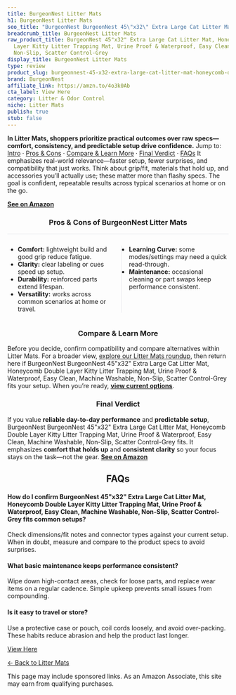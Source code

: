 ```yaml
---
title: BurgeonNest Litter Mats
h1: BurgeonNest Litter Mats
seo_title: "BurgeonNest BurgeonNest 45\"x32\" Extra Large Cat Litter Mat,\u2026"
breadcrumb_title: BurgeonNest Litter Mats
raw_product_title: BurgeonNest 45"x32" Extra Large Cat Litter Mat, Honeycomb Double
  Layer Kitty Litter Trapping Mat, Urine Proof & Waterproof, Easy Clean, Machine Washable,
  Non-Slip, Scatter Control-Grey
display_title: BurgeonNest Litter Mats
type: review
product_slug: burgeonnest-45-x32-extra-large-cat-litter-mat-honeycomb-double-layer-ki-095b3255
brand: BurgeonNest
affiliate_link: https://amzn.to/4o3k0Ab
cta_label: View Here
category: Litter & Odor Control
niche: Litter Mats
publish: true
stub: false
---
```


<div id="intro" class="full-width"><p><strong>In Litter Mats, shoppers prioritize practical outcomes over raw specs&mdash;comfort, consistency, and predictable setup drive confidence.</strong> Jump to: <a href="#intro">Intro</a> · <a href="#pros-cons">Pros &amp; Cons</a> · <a href="#compare-more">Compare &amp; Learn More</a> · <a href="#verdict">Final Verdict</a> · <a href="#faqs">FAQs</a> It emphasizes real-world relevance&mdash;faster setup, fewer surprises, and compatibility that just works. Think about grip/fit, materials that hold up, and accessories you’ll actually use; these matter more than flashy specs. The goal is confident, repeatable results across typical scenarios at home or on the go.</p><p><a href="https://amzn.to/4o3k0Ab" rel="nofollow sponsored noopener" target="_blank"><strong>See on Amazon</strong></a></p></div>
<h3 id="pros-cons" style="text-align:center;">Pros &amp; Cons of BurgeonNest Litter Mats</h3>
<div class="pc-grid" style="display:grid;grid-template-columns:1fr 1fr;gap:16px;border-top:1px solid #e5e7eb;padding-top:12px;">
  <ul>
    <li><strong>Comfort:</strong> lightweight build and good grip reduce fatigue.</li>
    <li><strong>Clarity:</strong> clear labeling or cues speed up setup.</li>
    <li><strong>Durability:</strong> reinforced parts extend lifespan.</li>
    <li><strong>Versatility:</strong> works across common scenarios at home or travel.</li>
  </ul>
  <ul style="border-left:1px solid #e5e7eb;padding-left:16px;">
    <li><strong>Learning Curve:</strong> some modes/settings may need a quick read-through.</li>
    <li><strong>Maintenance:</strong> occasional cleaning or part swaps keep performance consistent.</li>
  </ul>
</div>


<h3 id="compare-more" style="text-align:center;">Compare &amp; Learn More</h3>
<p>Before you decide, confirm compatibility and compare alternatives within Litter Mats. For a broader view, <a href="#">explore our Litter Mats roundup</a>, then return here if BurgeonNest BurgeonNest 45"x32" Extra Large Cat Litter Mat, Honeycomb Double Layer Kitty Litter Trapping Mat, Urine Proof & Waterproof, Easy Clean, Machine Washable, Non-Slip, Scatter Control-Grey fits your setup. When you’re ready, <a href="https://amzn.to/4o3k0Ab" rel="nofollow sponsored noopener" target="_blank"><strong>view current options</strong></a>.</p>

<h3 id="verdict" style="text-align:center;">Final Verdict</h3>
<p>If you value <strong>reliable day-to-day performance</strong> and <strong>predictable setup</strong>, BurgeonNest BurgeonNest 45"x32" Extra Large Cat Litter Mat, Honeycomb Double Layer Kitty Litter Trapping Mat, Urine Proof & Waterproof, Easy Clean, Machine Washable, Non-Slip, Scatter Control-Grey fits. It emphasizes <strong>comfort that holds up</strong> and <strong>consistent clarity</strong> so your focus stays on the task&mdash;not the gear. <a href="https://amzn.to/4o3k0Ab" rel="nofollow sponsored noopener" target="_blank"><strong>See on Amazon</strong></a></p>

<h2 id="faqs" style="text-align:center;">FAQs</h2>
<h4><strong>How do I confirm BurgeonNest 45"x32" Extra Large Cat Litter Mat, Honeycomb Double Layer Kitty Litter Trapping Mat, Urine Proof & Waterproof, Easy Clean, Machine Washable, Non-Slip, Scatter Control-Grey fits common setups?</strong></h4>
<p>Check dimensions/fit notes and connector types against your current setup. When in doubt, measure and compare to the product specs to avoid surprises.</p>
<h4><strong>What basic maintenance keeps performance consistent?</strong></h4>
<p>Wipe down high-contact areas, check for loose parts, and replace wear items on a regular cadence. Simple upkeep prevents small issues from compounding.</p>
<h4><strong>Is it easy to travel or store?</strong></h4>
<p>Use a protective case or pouch, coil cords loosely, and avoid over-packing. These habits reduce abrasion and help the product last longer.</p>

<p><a class="btn" href="https://amzn.to/4o3k0Ab" target="_blank" rel="nofollow sponsored noopener">View Here</a></p>
<p><a href="/roundups/litter-odor-control/litter-mats/">← Back to Litter Mats</a></p>
<aside class="disclosure">This page may include sponsored links. As an Amazon Associate, this site may earn from qualifying purchases.</aside>
